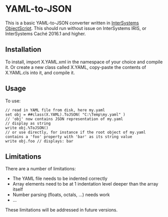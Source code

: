 # YAML-to-JSON

This is a basic YAML-to-JSON converter written in [InterSystems ObjectScript](https://docs.intersystems.com/irislatest/csp/docbook/DocBook.UI.Page.cls?KEY=PAGE_OBJECTSCRIPT). This should run without issue on InterSystems IRIS, or InterSystems Caché 2016.1 and higher.

## Installation

To install, import X.YAML.xml in the namespace of your choice and compile it. Or create a new class called X.YAML, copy-paste the contents of X.YAML.cls into it, and compile it.

## Usage

To use:
```
// read in YAML file from disk, here my.yaml
set obj = ##class(X.YAML).ToJSON( "C:\Temp\my.yaml" )
// 'obj' now contains JSON representation of my.yaml
// display as string
write obj.%ToJSON()
// or use directly, for instance if the root object of my.yaml contains a 'foo' property with 'bar' as its string value
write obj.foo // displays: bar
```

## Limitations

There are a number of limitations:
- The YAML file needs to be indented correctly
- Array elements need to be at 1 indentation level deeper than the array itself
- Number parsing (floats, octals, ...) needs work
- ...

These limitations will be addressed in future versions.
